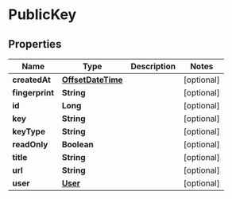 # PublicKey

## Properties
Name | Type | Description | Notes
------------ | ------------- | ------------- | -------------
**createdAt** | [**OffsetDateTime**](OffsetDateTime.md) |  |  [optional]
**fingerprint** | **String** |  |  [optional]
**id** | **Long** |  |  [optional]
**key** | **String** |  |  [optional]
**keyType** | **String** |  |  [optional]
**readOnly** | **Boolean** |  |  [optional]
**title** | **String** |  |  [optional]
**url** | **String** |  |  [optional]
**user** | [**User**](User.md) |  |  [optional]
